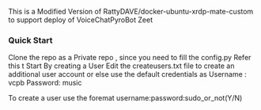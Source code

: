 This is a Modified Version of  RattyDAVE/docker-ubuntu-xrdp-mate-custom to support deploy of VoiceChatPyroBot Zeet
### Quick Start
Clone the repo as a Private repo , since you need to fill the config.py 
Refer this t
Start By creating a User 
Edit the createusers.txt file to create an additional user account or else use the default credentials as 
Username : vcpb
Password: music

To create a user use the foremat username:password:sudo_or_not(Y/N)




